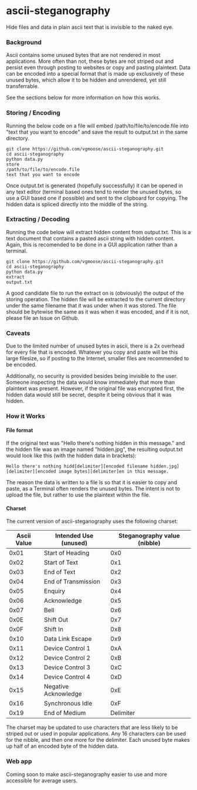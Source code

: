 # ascii-steganography
Hide files and data in plain ascii text that is invisible to the naked eye.

### Background
Ascii contains some unused bytes that are not rendered in most applications. More often than not, these bytes are not striped out and persist even through posting to websites or copy and pasting plaintext. Data can be encoded into a special format that is made up exclusively of these unused bytes, which allow it to be hidden and unrendered, yet still transferrable.

See the sections below for more information on how this works.

### Storing / Encoding
Running the below code on a file will embed /path/to/file/to/encode.file into "text that you want to encode" and save the result to output.txt in the same directory.
```
git clone https://github.com/vgmoose/ascii-steganography.git
cd ascii-steganography
python data.py
store
/path/to/file/to/encode.file
text that you want to encode
```
Once output.txt is generated (hopefully successfully) it can be opened in any text editor (terminal based ones tend to render the unused bytes, so use a GUI based one if possible) and sent to the clipboard for copying. The hidden data is spliced directly into the middle of the string.

### Extracting / Decoding
Running the code below will extract hidden content from output.txt. This is a text document that contains a pasted ascii string with hidden content. Again, this is recomended to be done in a GUI application rather than a terminal.
```
git clone https://github.com/vgmoose/ascii-steganography.git
cd ascii-steganography
python data.py
extract
output.txt
```
A good candidate file to run the extract on is (obviously) the output of the storing operation. The hidden file will be extracted to the current directory under the same filename that it was under when it was stored. The file should be bytewise the same as it was when it was encoded, and if it is not, please file an Issue on Github.

### Caveats
Due to the limited number of unused bytes in ascii, there is a 2x overhead for every file that is encoded. Whatever you copy and paste will be this large filesize, so if posting to the Internet, smaller files are recommended to be encoded.

Additionally, no security is provided besides being invisible to the user. Someone inspecting the data would know immediately that more than plaintext was present. However, if the original file was encrypted first, the hidden data would still be secret, despite it being obvious that it was hidden.

### How it Works

#### File format
If the original text was "Hello there's nothing hidden in this message." and the hidden file was an image named "hidden.jpg", the resulting output.txt would look like this (with the hidden data in brackets):
```
Hello there's nothing hidd[delimiter][encoded filename hidden.jpg][delimiter][encoded image bytes][delimiter]en in this message.
```
The reason the data is written to a file is so that it is easier to copy and paste, as a Terminal often renders the unused bytes. The intent is not to upload the file, but rather to use the plaintext within the file.

#### Charset
The current version of ascii-steganography uses the following charset:

Ascii Value   | Intended Use (unused) | Steganography value (nibble) 
------------- | ------------- | ------------- 
0x01 | Start of Heading | 0x0
0x02 | Start of Text | 0x1
0x03 | End of Text | 0x2
0x04 | End of Transmission|0x3
0x05 | Enquiry|0x4
0x06 | Acknowledge|0x5
0x07 | Bell|0x6
0x0E | Shift Out|0x7
0x0F | Shift In|0x8
0x10 | Data Link Escape|0x9
0x11 | Device Control 1|0xA
0x12 | Device Control 2|0xB
0x13 | Device Control 3|0xC
0x14 | Device Control 4|0xD
0x15 | Negative Acknowledge|0xE
0x16 | Synchronous Idle|0xF
0x19 | End of Medium|Delimiter

The charset may be updated to use characters that are less likely to be striped out or used in popular applications. Any 16 characters can be used for the nibble, and then one more for the delimiter. Each unused byte makes up half of an encoded byte of the hidden data.

### Web app
Coming soon to make ascii-steganography easier to use and more accessible for average users.
